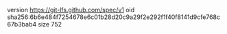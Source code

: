 version https://git-lfs.github.com/spec/v1
oid sha256:6b6e484f7254678e6c01b28d20c9a29f2e292f1f40f8141d9cfe768c67b3bab4
size 752
